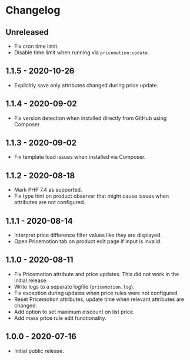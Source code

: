 # Changelog

## Unreleased

* Fix cron time limit.
* Disable time limit when running via `pricemotion:update`.

## 1.1.5 - 2020-10-26

* Explicitly save only attributes changed during price update.

## 1.1.4 - 2020-09-02

* Fix version detection when installed directly from GitHub using Composer.

## 1.1.3 - 2020-09-02

* Fix template load issues when installed via Composer.

## 1.1.2 - 2020-08-18

* Mark PHP 7.4 as supported.
* Fix type hint on product observer that might cause issues when attributes are
  not configured.

## 1.1.1 - 2020-08-14

* Interpret price difference filter values like they are displayed.
* Open Pricemotion tab on product edit page if input is invalid.

## 1.1.0 - 2020-08-11

* Fix Pricemotion attribute and price updates.  This did not work in the initial release.
* Write logs to a separate logfile (`pricemotion.log`).
* Fix exception during updates when price rules were not configured.
* Reset Pricemotion attributes, update time when relevant attributes are
  changed.
* Add option to set maximum discount on list price.
* Add mass price rule edit functionality.

## 1.0.0 - 2020-07-16

* Initial public release.
